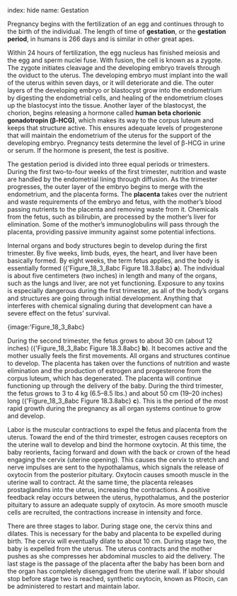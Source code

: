 index: hide
name: Gestation

Pregnancy begins with the fertilization of an egg and continues through to the birth of the individual. The length of time of  **gestation**, or the  **gestation period**, in humans is 266 days and is similar in other great apes.

Within 24 hours of fertilization, the egg nucleus has finished meiosis and the egg and sperm nuclei fuse. With fusion, the cell is known as a zygote. The zygote initiates cleavage and the developing embryo travels through the oviduct to the uterus. The developing embryo must implant into the wall of the uterus within seven days, or it will deteriorate and die. The outer layers of the developing embryo or blastocyst grow into the endometrium by digesting the endometrial cells, and healing of the endometrium closes up the blastocyst into the tissue. Another layer of the blastocyst, the chorion, begins releasing a hormone called  **human beta chorionic gonadotropin (β-HCG)**, which makes its way to the corpus luteum and keeps that structure active. This ensures adequate levels of progesterone that will maintain the endometrium of the uterus for the support of the developing embryo. Pregnancy tests determine the level of β-HCG in urine or serum. If the hormone is present, the test is positive.

The gestation period is divided into three equal periods or trimesters. During the first two-to-four weeks of the first trimester, nutrition and waste are handled by the endometrial lining through diffusion. As the trimester progresses, the outer layer of the embryo begins to merge with the endometrium, and the placenta forms. The  **placenta** takes over the nutrient and waste requirements of the embryo and fetus, with the mother’s blood passing nutrients to the placenta and removing waste from it. Chemicals from the fetus, such as bilirubin, are processed by the mother’s liver for elimination. Some of the mother’s immunoglobulins will pass through the placenta, providing passive immunity against some potential infections.

Internal organs and body structures begin to develop during the first trimester. By five weeks, limb buds, eyes, the heart, and liver have been basically formed. By eight weeks, the term fetus applies, and the body is essentially formed ({'Figure_18_3_8abc Figure 18.3.8abc} **a**). The individual is about five centimeters (two inches) in length and many of the organs, such as the lungs and liver, are not yet functioning. Exposure to any toxins is especially dangerous during the first trimester, as all of the body’s organs and structures are going through initial development. Anything that interferes with chemical signaling during that development can have a severe effect on the fetus’ survival.


{image:'Figure_18_3_8abc}
        

During the second trimester, the fetus grows to about 30 cm (about 12 inches) ({'Figure_18_3_8abc Figure 18.3.8abc} **b**). It becomes active and the mother usually feels the first movements. All organs and structures continue to develop. The placenta has taken over the functions of nutrition and waste elimination and the production of estrogen and progesterone from the corpus luteum, which has degenerated. The placenta will continue functioning up through the delivery of the baby. During the third trimester, the fetus grows to 3 to 4 kg (6.5–8.5 lbs.) and about 50 cm (19–20 inches) long ({'Figure_18_3_8abc Figure 18.3.8abc} **c**). This is the period of the most rapid growth during the pregnancy as all organ systems continue to grow and develop.

Labor is the muscular contractions to expel the fetus and placenta from the uterus. Toward the end of the third trimester, estrogen causes receptors on the uterine wall to develop and bind the hormone oxytocin. At this time, the baby reorients, facing forward and down with the back or crown of the head engaging the cervix (uterine opening). This causes the cervix to stretch and nerve impulses are sent to the hypothalamus, which signals the release of oxytocin from the posterior pituitary. Oxytocin causes smooth muscle in the uterine wall to contract. At the same time, the placenta releases prostaglandins into the uterus, increasing the contractions. A positive feedback relay occurs between the uterus, hypothalamus, and the posterior pituitary to assure an adequate supply of oxytocin. As more smooth muscle cells are recruited, the contractions increase in intensity and force.

There are three stages to labor. During stage one, the cervix thins and dilates. This is necessary for the baby and placenta to be expelled during birth. The cervix will eventually dilate to about 10 cm. During stage two, the baby is expelled from the uterus. The uterus contracts and the mother pushes as she compresses her abdominal muscles to aid the delivery. The last stage is the passage of the placenta after the baby has been born and the organ has completely disengaged from the uterine wall. If labor should stop before stage two is reached, synthetic oxytocin, known as Pitocin, can be administered to restart and maintain labor.
